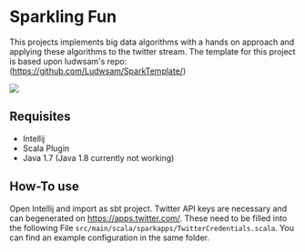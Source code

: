 # Sparkling Fun



This projects implements big data algorithms with a hands on approach and applying these algorithms to the twitter stream. 
The template for this project is based upon ludwsam's repo: (https://github.com/Ludwsam/SparkTemplate/)

![](https://raw.githubusercontent.com/wiki/ktugan/SparklingFun/screenshot-running.png)

## Requisites
- Intellij
- Scala Plugin
- Java 1.7 (Java 1.8 currently not working)

## How-To use
Open Intellij and import as sbt project. Twitter API keys are necessary and can begenerated on <https://apps.twitter.com/>.
These need to be filled into the following File ```src/main/scala/sparkapps/TwitterCredentials.scala```.
You can find an example configuration in the same folder.
